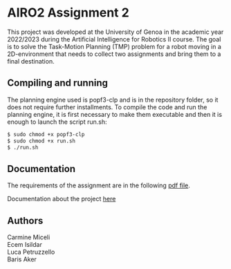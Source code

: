# AIRO2 Assignment 2
This project was developed at the University of Genoa in the academic year 2022/2023 during the Artificial Intelligence for Robotics II course.
The goal is to solve the Task-Motion Planning (TMP) problem for a robot moving in a 2D-environment that needs to collect two assignments and bring them to a final destination.

Compiling and running
----------------------
The planning engine used is popf3-clp and is in the repository folder, so it does not require further installments. To compile the code and run the planning engine, it is first necessary to make them executable and then it is enough to launch the script run.sh:
``` bash
$ sudo chmod +x popf3-clp
$ sudo chmod +x run.sh
$ ./run.sh
```

Documentation
-------------
The requirements of the assignment are in the following [pdf file](https://github.com/Carmine00/AI-Assignment2/blob/main/Assignment2.pdf). 

Documentation about the project [here](https://github.com/Carmine00/AI-Assignment2/blob/main/AI-II_Report.pdf)



## Authors
Carmine Miceli <br />
Ecem Isildar <br />
Luca Petruzzello <br/>
Baris Aker
